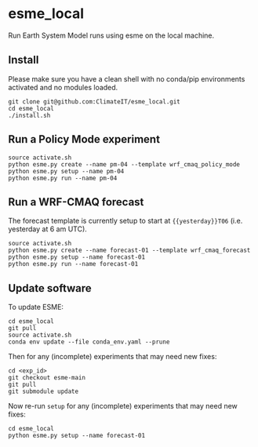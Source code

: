 # esme\_local

Run Earth System Model runs using esme on the local machine.

## Install

Please make sure you have a clean shell with no conda/pip environments activated and no modules loaded.

```
git clone git@github.com:ClimateIT/esme_local.git
cd esme_local
./install.sh
```

## Run a Policy Mode experiment

```
source activate.sh
python esme.py create --name pm-04 --template wrf_cmaq_policy_mode
python esme.py setup --name pm-04
python esme.py run --name pm-04
```

## Run a WRF-CMAQ forecast

The forecast template is currently setup to start at `{{yesterday}}T06` (i.e. yesterday at 6 am UTC).

```
source activate.sh
python esme.py create --name forecast-01 --template wrf_cmaq_forecast
python esme.py setup --name forecast-01
python esme.py run --name forecast-01
```

## Update software

To update ESME:

```
cd esme_local
git pull
source activate.sh
conda env update --file conda_env.yaml --prune
```

Then for any (incomplete) experiments that may need new fixes:

```
cd <exp_id>
git checkout esme-main
git pull
git submodule update
```

Now re-run `setup` for any (incomplete) experiments that may need new fixes:

```
cd esme_local
python esme.py setup --name forecast-01
```
